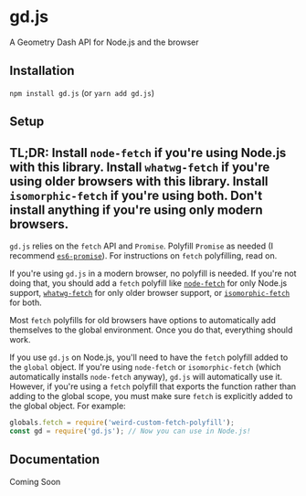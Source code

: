 # gd.js
A Geometry Dash API for Node.js and the browser

## Installation
`npm install gd.js` (or `yarn add gd.js`)

## Setup

TL;DR: Install `node-fetch` if you're using Node.js with this library. Install `whatwg-fetch` if you're using older browsers with this library. Install `isomorphic-fetch` if you're using both. Don't install anything if you're using only modern browsers.
---
`gd.js` relies on the `fetch` API and `Promise`. Polyfill `Promise` as needed (I recommend [`es6-promise`](https://npmjs.com/package/es6-promise)). For instructions on `fetch` polyfilling, read on.

If you're using `gd.js` in a modern browser, no polyfill is needed. If you're not doing that, you should add a `fetch` polyfill like [`node-fetch`](https://npmjs.com/package/node-fetch) for only Node.js support, [`whatwg-fetch`](https://npmjs.com/package/whatwg-fetch) for only older browser support, or [`isomorphic-fetch`](https://npmjs.com/package/isomorphic-fetch) for both.

Most `fetch` polyfills for old browsers have options to automatically add themselves to the global environment. Once you do that, everything should work.

If you use `gd.js` on Node.js, you'll need to have the `fetch` polyfill added to the `global` object. If you're using `node-fetch` or `isomorphic-fetch` (which automatically installs `node-fetch` anyway), `gd.js` will automatically use it. However, if you're using a `fetch` polyfill that exports the function rather than adding to the global scope, you must make sure `fetch` is explicitly added to the global object. For example:
```js
globals.fetch = require('weird-custom-fetch-polyfill');
const gd = require('gd.js'); // Now you can use in Node.js!
```

## Documentation
Coming Soon